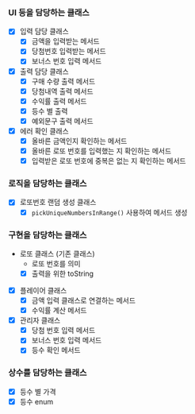 
### UI 등을 담당하는 클래스
- [X] 입력 담당 클래스
    - [X] 금액을 입력받는 메서드
    - [X] 당첨번호 입력받는 메서드
    - [X] 보너스 번호 입력 메서드
- [X] 출력 담당 클래스
    - [X] 구매 수량 출력 메서드
    - [X] 당첨내역 출력 메서드
    - [X] 수익률 출력 메서드
    - [X] 등수 별 출력
    - [X] 예외문구 출력 메서드
- [X] 에러 확인 클래스
    - [X] 올바른 금액인지 확인하는 메서드
    - [X] 올바른 로또 번호를 입력했는 지 확인하는 메서드
    - [X] 입력받은 로또 번호에 중복은 없는 지 확인하는 메서드

### 로직을 담당하는 클래스
- [X] 로또번호 랜덤 생성 클래스
    - [X] `pickUniqueNumbersInRange()` 사용하여 메서드 생성

### 구현을 담당하는 클래스
- 로또 클래스 (기존 클래스)
  - 로또 번호를 의미
  - [X] 출력을 위한 toString
- [X] 플레이어 클래스
    - [X] 금액 입력 클래스로 연결하는 메서드
    - [X] 수익률 계산 메서드
- [X] 관리자 클래스
    - [X] 당첨 번호 입력 메서드
    - [X] 보너스 번호 입력 메서드
    - [X] 등수 확인 메서드

### 상수를 담당하는 클래스
- [X] 등수 별 가격
- [X] 등수 enum
